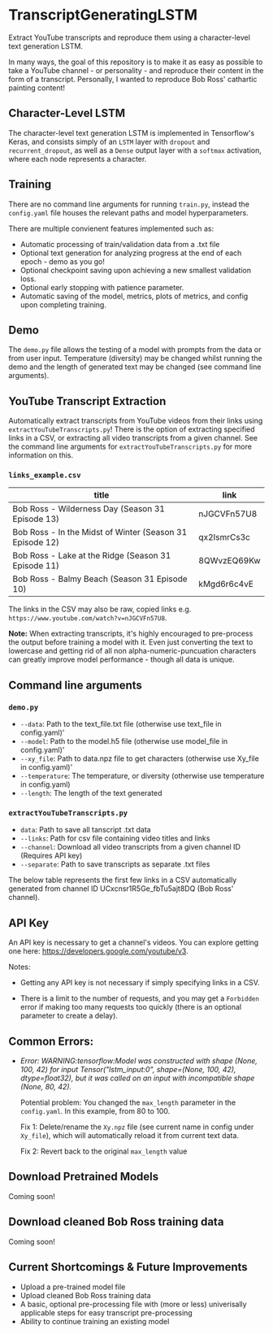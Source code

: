# TranscriptGeneratingLSTM
Extract YouTube transcripts and reproduce them using a character-level text generation LSTM.

In many ways, the goal of this repository is to make it as easy as possible to take a YouTube channel - or personality - and reproduce their content in the form of a transcript. Personally, I wanted to reproduce Bob Ross' cathartic painting content!

## Character-Level LSTM
The character-level text generation LSTM is implemented in Tensorflow's Keras, and consists simply of an `LSTM` layer with `dropout` and `recurrent_dropout`, as well as a `Dense` output layer with a `softmax` activation, where each node represents a character.

## Training

There are no command line arguments for running `train.py`, instead the `config.yaml` file houses the relevant paths and model hyperparameters.

There are multiple convienent features implemented such as:
 * Automatic processing of train/validation data from a .txt file
 * Optional text generation for analyzing progress at the end of each epoch - demo as you go!
 * Optional checkpoint saving upon achieving a new smallest validation loss.
 * Optional early stopping with patience parameter.
 * Automatic saving of the model, metrics, plots of metrics, and config upon completing training.

## Demo

The `demo.py` file allows the testing of a model with prompts from the data or from user input. Temperature (diversity) may be changed whilst running the demo and the length of generated text may be changed (see command line arguments).

## YouTube Transcript Extraction

Automatically extract transcripts from YouTube videos from their links using `extractYouTubeTranscripts.py`! There is the option of extracting specified links in a CSV, or extracting all video transcripts from a given channel. See the command line arguments for `extractYouTubeTranscripts.py` for more information on this.

### `links_example.csv`

| title                                                      | link        |
|------------------------------------------------------------|-------------|
| Bob Ross - Wilderness Day (Season 31   Episode 13)         | nJGCVFn57U8 |
| Bob Ross - In the Midst of Winter (Season   31 Episode 12) | qx2IsmrCs3c |
| Bob Ross - Lake at the Ridge (Season 31   Episode 11)      | 8QWvzEQ69Kw |
| Bob Ross - Balmy Beach (Season 31 Episode   10)            | kMgd6r6c4vE |

The links in the CSV may also be raw, copied links e.g. `https://www.youtube.com/watch?v=nJGCVFn57U8`.

**Note:** When extracting transcripts, it's highly encouraged to pre-process the output before training a model with it. Even just converting the text to lowercase and getting rid of all non alpha-numeric-puncuation characters can greatly improve model performance - though all data is unique.

## Command line arguments

### `demo.py`
 * `--data`: Path to the text_file.txt file (otherwise use text_file in config.yaml)'
 * `--model`: Path to the model.h5 file (otherwise use model_file in config.yaml)'
 * `--xy_file`: Path to data.npz file to get characters (otherwise use Xy_file in config.yaml)'
 * `--temperature`: The temperature, or diversity (otherwise use temperature in config.yaml)
 * `--length`: The length of the text generated


### `extractYouTubeTranscripts.py`
* `data`: Path to save all tanscript .txt data
* `--links`: Path for csv file containing video titles and links
* `--channel`: Download all video transcripts from a given channel ID (Requires API key)
* `--separate`: Path to save transcripts as separate .txt files


The below table represents the first few links in a CSV automatically generated from channel ID UCxcnsr1R5Ge_fbTu5ajt8DQ (Bob Ross' channel).



## API Key

An API key is necessary to get a channel's videos. You can explore getting one here: https://developers.google.com/youtube/v3.


Notes:
 * Getting any API key is not necessary if simply specifying links in a CSV.

 * There is a limit to the number of requests, and you may get a `Forbidden` error if making too many requests too quickly (there is an optional parameter to create a delay).


## Common Errors:

 * *Error: WARNING:tensorflow:Model was constructed with shape (None, 100, 42) for input Tensor("lstm_input:0", shape=(None, 100, 42), dtype=float32), but it was called on an input with incompatible shape (None, 80, 42).*

    Potential problem: You changed the `max_length` parameter in the `config.yaml`. In this example, from 80 to 100.

    Fix 1: Delete/rename the `Xy.npz` file (see current name in config under `Xy_file`), which will automatically reload it from current text data.

    Fix 2: Revert back to the original `max_length` value


## Download Pretrained Models

Coming soon!

## Download cleaned Bob Ross training data

Coming soon!

## Current Shortcomings & Future Improvements
 * Upload a pre-trained model file
 * Upload cleaned Bob Ross training data
 * A basic, optional pre-processing file with (more or less) univerisally applicable steps for easy transcript pre-processing
 * Ability to continue training an existing model
